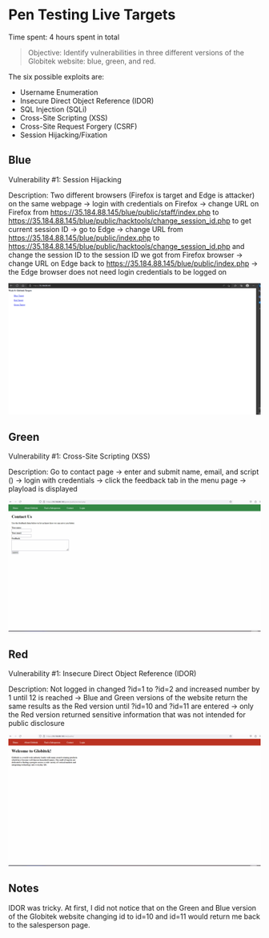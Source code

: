 # Pen Testing Live Targets

Time spent: 4 hours spent in total

> Objective: Identify vulnerabilities in three different versions of the Globitek website: blue, green, and red.

The six possible exploits are:

* Username Enumeration
* Insecure Direct Object Reference (IDOR)
* SQL Injection (SQLi)
* Cross-Site Scripting (XSS)
* Cross-Site Request Forgery (CSRF)
* Session Hijacking/Fixation


## Blue

Vulnerability #1: Session Hijacking

Description: Two different browsers (Firefox is target and Edge is attacker) on the same webpage -> login with credentials on Firefox -> change URL on Firefox from https://35.184.88.145/blue/public/staff/index.php to https://35.184.88.145/blue/public/hacktools/change_session_id.php to get current session ID -> go to Edge -> change URL from https://35.184.88.145/blue/public/index.php to https://35.184.88.145/blue/public/hacktools/change_session_id.php and change the session ID to the session ID we got from Firefox browser -> change URL on Edge back to https://35.184.88.145/blue/public/index.php -> the Edge browser does not need login credentials to be logged on

<img src="Session Hijacking Blue.gif">


## Green

Vulnerability #1: Cross-Site Scripting (XSS)

Description: Go to contact page -> enter and submit name, email, and script (<script>alert('Graciano found the XSS!');</script>) -> login with credentials -> click the feedback tab in the menu page -> playload is displayed 

<img src="XSS Green.gif">


## Red

Vulnerability #1: Insecure Direct Object Reference (IDOR)

Description: Not logged in changed ?id=1 to ?id=2 and increased number by 1 until 12 is reached -> Blue and Green versions of the website return the same results as the Red version until ?id=10 and ?id=11 are entered -> only the Red version returned sensitive information that was not intended for public disclosure

<img src="IDOR Red.gif">


## Notes

IDOR was tricky. At first, I did not notice that on the Green and Blue version of the Globitek website changing id to id=10 and id=11 would return me back to the salesperson page.  
